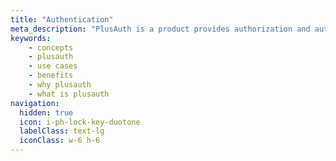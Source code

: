 ```yaml
---
title: "Authentication"
meta_description: "PlusAuth is a product provides authorization and authentication solution in a secure way."
keywords:
    - concepts
    - plusauth
    - use cases
    - benefits
    - why plusauth
    - what is plusauth
navigation:
  hidden: true
  icon: i-ph-lock-key-duotone
  labelClass: text-lg
  iconClass: w-6 h-6
---
```

